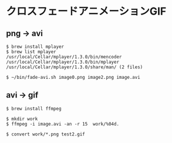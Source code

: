 # クロスフェードアニメーションGIF

## png -> avi
```
$ brew install mplayer
$ brew list mplayer
/usr/local/Cellar/mplayer/1.3.0/bin/mencoder
/usr/local/Cellar/mplayer/1.3.0/bin/mplayer
/usr/local/Cellar/mplayer/1.3.0/share/man/ (2 files)

$ ~/bin/fade-avi.sh image0.png image2.png image.avi
```

## avi -> gif

```
$ brew install ffmpeg

$ mkdir work
$ ffmpeg -i image.avi -an -r 15  work/%04d.

$ convert work/*.png test2.gif
```